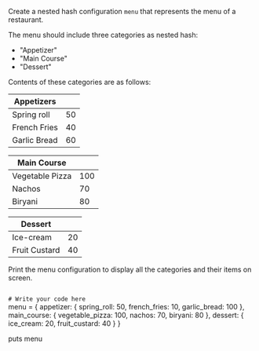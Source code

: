 Create a nested hash configuration
`menu` that represents the menu
of a restaurant.

The menu should include three categories
as nested hash:
- "Appetizer"
- "Main Course"
- "Dessert"

Contents of these categories are as follows:

| Appetizers   |    |
| ------------ | -- |
| Spring roll  | 50 |
| French Fries | 40 |
| Garlic Bread | 60 |

| Main Course     |     |
| --------------- | --- |
| Vegetable Pizza | 100 |
| Nachos          | 70  |
| Biryani         | 80  |

| Dessert       |    |
| ------------- | -- |
| Ice-cream     | 20 |
| Fruit Custard | 40 |

Print the menu configuration to
display all the categories and
their items on screen.

<codeblock language="ruby" type="exercise" testMode="fixedInput">
<code>
# Write your code here
</code>
<solution>
menu = {
  appetizer: {
    spring_roll: 50,
    french_fries: 10,
    garlic_bread: 100
  },
  main_course: {
    vegetable_pizza: 100,
    nachos: 70,
    biryani: 80
  },
  dessert: {
    ice_cream: 20,
    fruit_custard: 40
  }
}

puts menu
</solution>
</codeblock>
